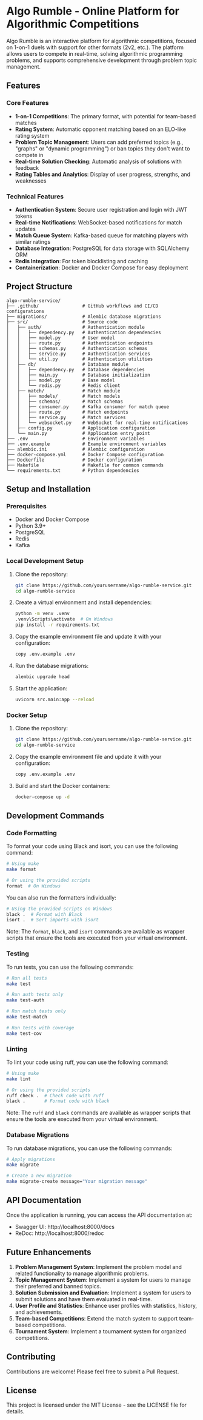 # Algo Rumble - Online Platform for Algorithmic Competitions

Algo Rumble is an interactive platform for algorithmic competitions, focused on 1-on-1 duels with support for other formats (2v2, etc.). The platform allows users to compete in real-time, solving algorithmic programming problems, and supports comprehensive development through problem topic management.

## Features

### Core Features
- **1-on-1 Competitions**: The primary format, with potential for team-based matches
- **Rating System**: Automatic opponent matching based on an ELO-like rating system
- **Problem Topic Management**: Users can add preferred topics (e.g., "graphs" or "dynamic programming") or ban topics they don't want to compete in
- **Real-time Solution Checking**: Automatic analysis of solutions with feedback
- **Rating Tables and Analytics**: Display of user progress, strengths, and weaknesses

### Technical Features
- **Authentication System**: Secure user registration and login with JWT tokens
- **Real-time Notifications**: WebSocket-based notifications for match updates
- **Match Queue System**: Kafka-based queue for matching players with similar ratings
- **Database Integration**: PostgreSQL for data storage with SQLAlchemy ORM
- **Redis Integration**: For token blocklisting and caching
- **Containerization**: Docker and Docker Compose for easy deployment

## Project Structure

```
algo-rumble-service/
├── .github/                # GitHub workflows and CI/CD configurations
├── migrations/             # Alembic database migrations
├── src/                    # Source code
│   ├── auth/               # Authentication module
│   │   ├── dependency.py   # Authentication dependencies
│   │   ├── model.py        # User model
│   │   ├── route.py        # Authentication endpoints
│   │   ├── schemas.py      # Authentication schemas
│   │   ├── service.py      # Authentication services
│   │   └── util.py         # Authentication utilities
│   ├── db/                 # Database module
│   │   ├── dependency.py   # Database dependencies
│   │   ├── main.py         # Database initialization
│   │   ├── model.py        # Base model
│   │   └── redis.py        # Redis client
│   ├── match/              # Match module
│   │   ├── models/         # Match models
│   │   ├── schemas/        # Match schemas
│   │   ├── consumer.py     # Kafka consumer for match queue
│   │   ├── route.py        # Match endpoints
│   │   ├── service.py      # Match services
│   │   └── websocket.py    # WebSocket for real-time notifications
│   ├── config.py           # Application configuration
│   └── main.py             # Application entry point
├── .env                    # Environment variables
├── .env.example            # Example environment variables
├── alembic.ini             # Alembic configuration
├── docker-compose.yml      # Docker Compose configuration
├── Dockerfile              # Docker configuration
├── Makefile                # Makefile for common commands
└── requirements.txt        # Python dependencies
```

## Setup and Installation

### Prerequisites
- Docker and Docker Compose
- Python 3.9+
- PostgreSQL
- Redis
- Kafka

### Local Development Setup
1. Clone the repository:
   ```bash
   git clone https://github.com/yourusername/algo-rumble-service.git
   cd algo-rumble-service
   ```

2. Create a virtual environment and install dependencies:
   ```bash
   python -m venv .venv
   .venv\Scripts\activate  # On Windows
   pip install -r requirements.txt
   ```

3. Copy the example environment file and update it with your configuration:
   ```bash
   copy .env.example .env
   ```

4. Run the database migrations:
   ```bash
   alembic upgrade head
   ```

5. Start the application:
   ```bash
   uvicorn src.main:app --reload
   ```

### Docker Setup
1. Clone the repository:
   ```bash
   git clone https://github.com/yourusername/algo-rumble-service.git
   cd algo-rumble-service
   ```

2. Copy the example environment file and update it with your configuration:
   ```bash
   copy .env.example .env
   ```

3. Build and start the Docker containers:
   ```bash
   docker-compose up -d
   ```

## Development Commands

### Code Formatting
To format your code using Black and isort, you can use the following command:
```bash
# Using make
make format

# Or using the provided scripts
format  # On Windows
```

You can also run the formatters individually:
```bash
# Using the provided scripts on Windows
black .  # Format with Black
isort .  # Sort imports with isort
```

Note: The `format`, `black`, and `isort` commands are available as wrapper scripts that ensure the tools are executed from your virtual environment.

### Testing
To run tests, you can use the following commands:
```bash
# Run all tests
make test

# Run auth tests only
make test-auth

# Run match tests only
make test-match

# Run tests with coverage
make test-cov
```

### Linting
To lint your code using ruff, you can use the following command:
```bash
# Using make
make lint

# Or using the provided scripts
ruff check .  # Check code with ruff
black .       # Format code with black
```

Note: The `ruff` and `black` commands are available as wrapper scripts that ensure the tools are executed from your virtual environment.

### Database Migrations
To run database migrations, you can use the following commands:
```bash
# Apply migrations
make migrate

# Create a new migration
make migrate-create message="Your migration message"
```

## API Documentation
Once the application is running, you can access the API documentation at:
- Swagger UI: http://localhost:8000/docs
- ReDoc: http://localhost:8000/redoc

## Future Enhancements
1. **Problem Management System**: Implement the problem model and related functionality to manage algorithmic problems.
2. **Topic Management System**: Implement a system for users to manage their preferred and banned topics.
3. **Solution Submission and Evaluation**: Implement a system for users to submit solutions and have them evaluated in real-time.
4. **User Profile and Statistics**: Enhance user profiles with statistics, history, and achievements.
5. **Team-based Competitions**: Extend the match system to support team-based competitions.
6. **Tournament System**: Implement a tournament system for organized competitions.

## Contributing
Contributions are welcome! Please feel free to submit a Pull Request.

## License
This project is licensed under the MIT License - see the LICENSE file for details.
